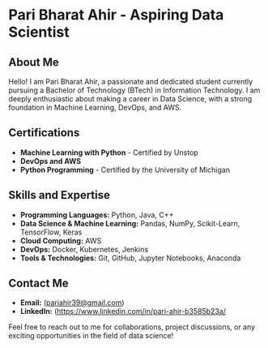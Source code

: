 # Pari Bharat Ahir - Aspiring Data Scientist

## About Me

Hello! I am Pari Bharat Ahir, a passionate and dedicated student currently pursuing a Bachelor of Technology (BTech) in Information Technology.
I am deeply enthusiastic about making a career in Data Science, with a strong foundation in Machine Learning, DevOps, and AWS.

## Certifications

- **Machine Learning with Python** - Certified by Unstop
- **DevOps and AWS**
- **Python Programming** - Certified by the University of Michigan

## Skills and Expertise

- **Programming Languages:** Python, Java, C++
- **Data Science & Machine Learning:** Pandas, NumPy, Scikit-Learn, TensorFlow, Keras
- **Cloud Computing:** AWS
- **DevOps:** Docker, Kubernetes, Jenkins
- **Tools & Technologies:** Git, GitHub, Jupyter Notebooks, Anaconda


## Contact Me

- **Email:** (pariahir39@gmail.com)
- **LinkedIn:** (https://www.linkedin.com/in/pari-ahir-b3585b23a/


Feel free to reach out to me for collaborations, project discussions, or any exciting opportunities in the field of data science!

